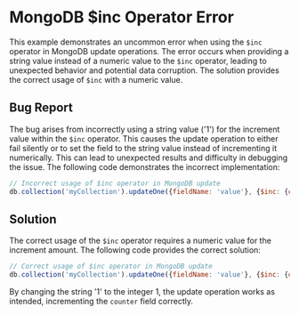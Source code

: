 # MongoDB $inc Operator Error
This example demonstrates an uncommon error when using the `$inc` operator in MongoDB update operations.  The error occurs when providing a string value instead of a numeric value to the `$inc` operator, leading to unexpected behavior and potential data corruption.  The solution provides the correct usage of `$inc` with a numeric value.

## Bug Report
The bug arises from incorrectly using a string value ('1') for the increment value within the `$inc` operator.  This causes the update operation to either fail silently or to set the field to the string value instead of incrementing it numerically.  This can lead to unexpected results and difficulty in debugging the issue.  The following code demonstrates the incorrect implementation:

```javascript
// Incorrect usage of $inc operator in MongoDB update
db.collection('myCollection').updateOne({fieldName: 'value'}, {$inc: {counter: '1'}});
```

## Solution
The correct usage of the `$inc` operator requires a numeric value for the increment amount.  The following code provides the correct solution:

```javascript
// Correct usage of $inc operator in MongoDB update
db.collection('myCollection').updateOne({fieldName: 'value'}, {$inc: {counter: 1}});
```
By changing the string '1' to the integer 1, the update operation works as intended, incrementing the `counter` field correctly.
